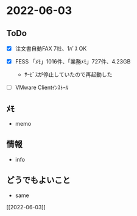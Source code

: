 # 2022-06-03

## ToDo
- [x] 注文書自動FAX 7社、1ﾊﾟｽ OK
- [x] FESS 「ﾒﾓ」1016件、「業務ﾒﾓ」727件、4.23GB
	- ｻｰﾋﾞｽが停止していたので再起動した
- [ ] VMware Clientｲﾝｽﾄｰﾙ


## ﾒﾓ
- memo


## 情報
- info


## どうでもよいこと
- same


[[2022-06-03]]

